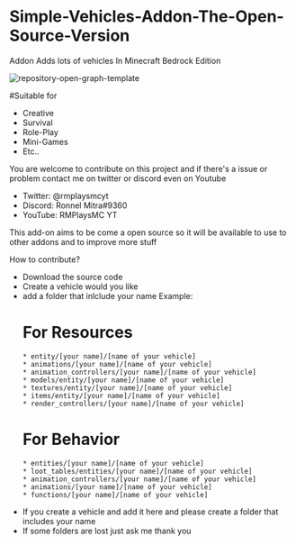 # Simple-Vehicles-Addon-The-Open-Source-Version
Addon Adds lots of vehicles In Minecraft Bedrock Edition

![repository-open-graph-template](https://user-images.githubusercontent.com/76448296/144546273-1a3fb53a-1e8a-459e-9c7a-2a62f78d91f2.jpg)

#Suitable for
* Creative
* Survival
* Role-Play
* Mini-Games
* Etc..

You are welcome to contribute on this project and if there's a issue or problem contact me on twitter or discord even on Youtube
* Twitter: @rmplaysmcyt
* Discord: Ronnel Mitra#9360
* YouTube: RMPlaysMC YT

This add-on aims to be come a open source so it will be available to use to other addons and to improve more stuff

How to contribute?
- Download the source code
- Create a vehicle would you like
- add a folder that inlclude your name
  Example: 
    # For Resources
      * entity/[your name]/[name of your vehicle]
      * animations/[your name]/[name of your vehicle]
      * animation_controllers/[your name]/[name of your vehicle]
      * models/entity/[your name]/[name of your vehicle]
      * textures/entity/[your name]/[name of your vehicle]
      * items/entity/[your name]/[name of your vehicle]
      * render_controllers/[your name]/[name of your vehicle]
   # For Behavior
      * entities/[your name]/[name of your vehicle]
      * loot_tables/entities/[your name]/[name of your vehicle]
      * animation_controllers/[your name]/[name of your vehicle]
      * animations/[your name]/[name of your vehicle]
      * functions/[your name]/[name of your vehicle]
- If you create a vehicle and add it here and please create a folder that includes your name
- If some folders are lost just ask me thank you
